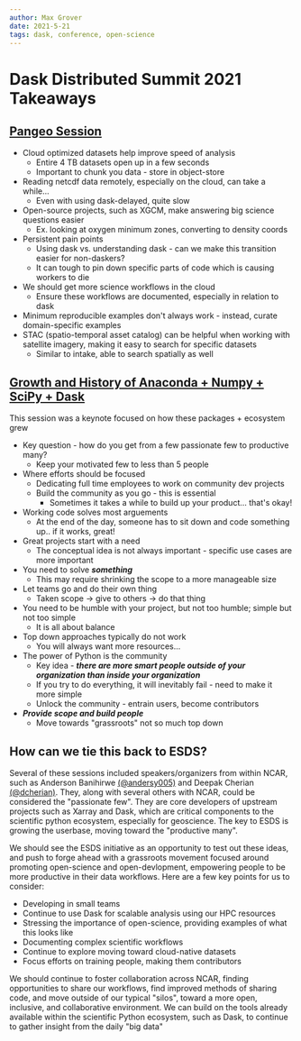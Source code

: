 ```yaml
---
author: Max Grover
date: 2021-5-21
tags: dask, conference, open-science
---
```


# Dask Distributed Summit 2021 Takeaways

## [Pangeo Session](https://zoom.us/rec/play/bVuz_sZOnzsH8fJdrsvH7T_XgXBg64cRSgbV4PERZByVgoLzUDXXoc1pq02Hcfg1oxE7uzAa919Jly1p.tmy6yMikcfgRVHi2?startTime=1621447260000&_x_zm_rtaid=P6Q_HcGvQa-lvvjzHzq4Rg.1621536889692.ea182bc019aed9fbea835c35b62d5ca5&_x_zm_rhtaid=831)

- Cloud optimized datasets help improve speed of analysis
  - Entire 4 TB datasets open up in a few seconds
  - Important to chunk you data - store in object-store
- Reading netcdf data remotely, especially on the cloud, can take a while...
  - Even with using dask-delayed, quite slow
- Open-source projects, such as XGCM, make answering big science questions easier
  - Ex. looking at oxygen minimum zones, converting to density coords
- Persistent pain points
  - Using dask vs. understanding dask - can we make this transition easier for non-daskers?
  - It can tough to pin down specific parts of code which is causing workers to die
- We should get more science workflows in the cloud
  - Ensure these workflows are documented, especially in relation to dask
- Minimum reproducible examples don't always work - instead, curate domain-specific examples
- STAC (spatio-temporal asset catalog) can be helpful when working with satellite imagery, making it easy to search for specific datasets
  - Similar to intake, able to search spatially as well

## [Growth and History of Anaconda + Numpy + SciPy + Dask](https://zoom.us/rec/share/_KQiagnZBnW0xPIHAHZZs553JuFsJXfkQpdwUmTca7-QE91safAQCefSYr6-Kz3R.EDHHYf_864Dw3v8Q?startTime=1621515755000)

This session was a keynote focused on how these packages + ecosystem grew

- Key question - how do you get from a few passionate few to productive many?
  - Keep your motivated few to less than 5 people
- Where efforts should be focused
  - Dedicating full time employees to work on community dev projects
  - Build the community as you go - this is essential
    - Sometimes it takes a while to build up your product... that's okay!
- Working code solves most arguements
  - At the end of the day, someone has to sit down and code something up.. if it works, great!
- Great projects start with a need
  - The conceptual idea is not always important - specific use cases are more important
- You need to solve **_something_**
  - This may require shrinking the scope to a more manageable size
- Let teams go and do their own thing
  - Taken scope -> give to others -> do that thing
- You need to be humble with your project, but not too humble; simple but not too simple
  - It is all about balance
- Top down approaches typically do not work
  - You will always want more resources...
- The power of Python is the community
  - Key idea - **_there are more smart people outside of your organization than inside your organization_**
  - If you try to do everything, it will inevitably fail - need to make it more simple
  - Unlock the community - entrain users, become contributors
- **_Provide scope and build people_**
  - Move towards "grassroots" not so much top down

## How can we tie this back to ESDS?

Several of these sessions included speakers/organizers from within NCAR, such as Anderson Banihirwe [(@andersy005)](https://github.com/andersy005) and Deepak Cherian [(@dcherian)](https://github.com/dcherian). They, along with several others with NCAR, could be considered the "passionate few". They are core developers of upstream projects such as Xarray and Dask, which are critical components to the scientific python ecosystem, especially for geoscience. The key to ESDS is growing the userbase, moving toward the "productive many".

We should see the ESDS initiative as an opportunity to test out these ideas, and push to forge ahead with a grassroots movement focused around promoting open-science and open-devlopment, empowering people to be more productive in their data workflows. Here are a few key points for us to consider:

- Developing in small teams
- Continue to use Dask for scalable analysis using our HPC resources
- Stressing the importance of open-science, providing examples of what this looks like
- Documenting complex scientific workflows
- Continue to explore moving toward cloud-native datasets
- Focus efforts on training people, making them contributors

We should continue to foster collaboration across NCAR, finding opportunities to share our workflows, find improved methods of sharing code, and move outside of our typical "silos", toward a more open, inclusive, and collaborative environment. We can build on the tools already available within the scientific Python ecosystem, such as Dask, to continue to gather insight from the daily "big data"
